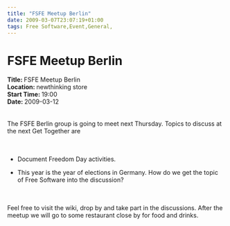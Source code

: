 ```yaml
---
title: "FSFE Meetup Berlin"
date: 2009-03-07T23:07:19+01:00
tags: Free Software,Event,General,
---
```


# FSFE Meetup Berlin


<strong>Title: </strong>FSFE Meetup Berlin<br /><strong>Location: </strong>newthinking store<br /><strong>Start Time: 
</strong>19:00<br /><strong>Date: </strong>2009-03-12<br /><br><br>The FSFE Berlin group is going to meet next 
Thursday. Topics to discuss at the next Get Together are<br><br><ul><br>  <li> Document Freedom Day activities.<br>  
<li> This year is the year of elections in Germany. How do we get the topic of Free Software into the 
discussion?<br></ul><br><br>Feel free to visit the wiki, drop by and take part in the discussions. After the meetup we 
will go to some restaurant close by for food and drinks.
